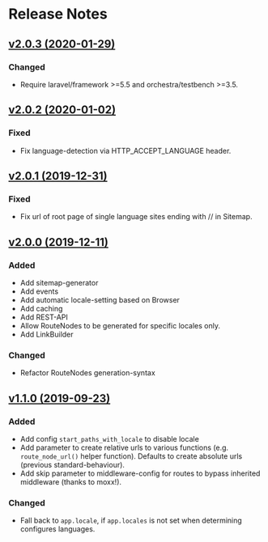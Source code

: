 # Release Notes
## [v2.0.3 (2020-01-29)](https://github.com/webflorist/routetree/compare/v2.0.2...v2.0.3)
### Changed
- Require laravel/framework >=5.5 and orchestra/testbench >=3.5.

## [v2.0.2 (2020-01-02)](https://github.com/webflorist/routetree/compare/v2.0.1...v2.0.2)
### Fixed
- Fix language-detection via HTTP_ACCEPT_LANGUAGE header.

## [v2.0.1 (2019-12-31)](https://github.com/webflorist/routetree/compare/v2.0.0...v2.0.1)
### Fixed
- Fix url of root page of single language sites ending with // in Sitemap.

## [v2.0.0 (2019-12-11)](https://github.com/webflorist/routetree/compare/v1.1.0...v2.0.0)
### Added
- Add sitemap-generator
- Add events
- Add automatic locale-setting based on Browser
- Add caching
- Add REST-API
- Allow RouteNodes to be generated for specific locales only.
- Add LinkBuilder
### Changed
- Refactor RouteNodes generation-syntax

## [v1.1.0 (2019-09-23)](https://github.com/webflorist/routetree/compare/v1.0.2...v1.1.0)
### Added
- Add config `start_paths_with_locale` to disable locale
- Add parameter to create relative urls to various functions (e.g. `route_node_url()` helper function). Defaults to create absolute urls (previous standard-behaviour).
- Add skip parameter to middleware-config for routes to bypass inherited middleware (thanks to moxx!).
### Changed
- Fall back to `app.locale`, if `app.locales` is not set when determining configures languages.